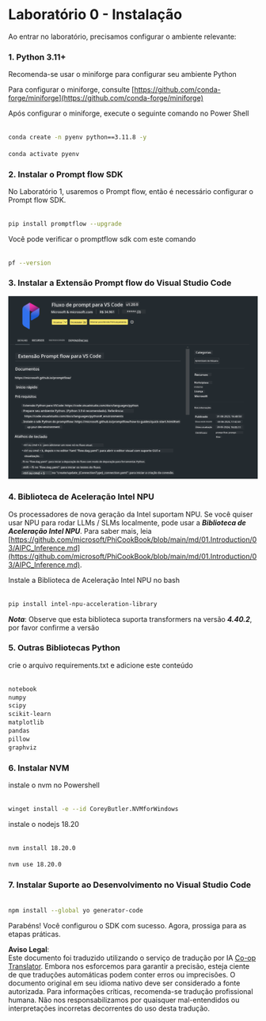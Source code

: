 <!--
CO_OP_TRANSLATOR_METADATA:
{
  "original_hash": "a4ef39027902e82f2c33d568d2a2259a",
  "translation_date": "2025-07-17T03:49:55+00:00",
  "source_file": "md/02.Application/02.Code/Phi3/VSCodeExt/HOL/AIPC/01.Installations.md",
  "language_code": "br"
}
-->
# **Laboratório 0 - Instalação**

Ao entrar no laboratório, precisamos configurar o ambiente relevante:


### **1. Python 3.11+**

Recomenda-se usar o miniforge para configurar seu ambiente Python

Para configurar o miniforge, consulte [https://github.com/conda-forge/miniforge](https://github.com/conda-forge/miniforge)

Após configurar o miniforge, execute o seguinte comando no Power Shell

```bash

conda create -n pyenv python==3.11.8 -y

conda activate pyenv

```


### **2. Instalar o Prompt flow SDK**

No Laboratório 1, usaremos o Prompt flow, então é necessário configurar o Prompt flow SDK.

```bash

pip install promptflow --upgrade

```

Você pode verificar o promptflow sdk com este comando


```bash

pf --version

```

### **3. Instalar a Extensão Prompt flow do Visual Studio Code**

![pf](../../../../../../../../../translated_images/pf_ext.8cf76b5846e9b8562b0dd276004237b3ff3797066b9f912d39c0ae6c88b35878.br.png)


### **4. Biblioteca de Aceleração Intel NPU**

Os processadores de nova geração da Intel suportam NPU. Se você quiser usar NPU para rodar LLMs / SLMs localmente, pode usar a ***Biblioteca de Aceleração Intel NPU***. Para saber mais, leia [https://github.com/microsoft/PhiCookBook/blob/main/md/01.Introduction/03/AIPC_Inference.md](https://github.com/microsoft/PhiCookBook/blob/main/md/01.Introduction/03/AIPC_Inference.md).

Instale a Biblioteca de Aceleração Intel NPU no bash


```bash

pip install intel-npu-acceleration-library

```

***Nota***: Observe que esta biblioteca suporta transformers na versão ***4.40.2***, por favor confirme a versão


### **5. Outras Bibliotecas Python**


crie o arquivo requirements.txt e adicione este conteúdo

```txt

notebook
numpy 
scipy 
scikit-learn 
matplotlib 
pandas 
pillow 
graphviz

```


### **6. Instalar NVM**

instale o nvm no Powershell


```bash

winget install -e --id CoreyButler.NVMforWindows

```

instale o nodejs 18.20


```bash

nvm install 18.20.0

nvm use 18.20.0

```

### **7. Instalar Suporte ao Desenvolvimento no Visual Studio Code**


```bash

npm install --global yo generator-code

```

Parabéns! Você configurou o SDK com sucesso. Agora, prossiga para as etapas práticas.

**Aviso Legal**:  
Este documento foi traduzido utilizando o serviço de tradução por IA [Co-op Translator](https://github.com/Azure/co-op-translator). Embora nos esforcemos para garantir a precisão, esteja ciente de que traduções automáticas podem conter erros ou imprecisões. O documento original em seu idioma nativo deve ser considerado a fonte autorizada. Para informações críticas, recomenda-se tradução profissional humana. Não nos responsabilizamos por quaisquer mal-entendidos ou interpretações incorretas decorrentes do uso desta tradução.